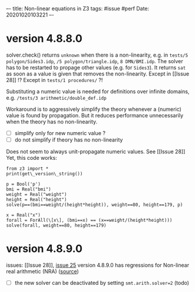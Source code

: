 –-
title: Non-linear equations in Z3
tags: #issue #perf
Date: 20201020103221
–-

# version 4.8.8.0
solver.check() returns `unknown` when there is a non-linearity, e.g. in `tests/5 polygon/Sides3.idp`, `/5 polygon/triangle.idp`, `8 DMN/BMI.idp`. The solver has to be restarted to propage other values (e.g. for `Sides3`).  It returns `sat` as soon as a value is given that removes the non-linearity.
Except in [[Issue 28]] !?  Except in `tests/1 procedures/` ?!

Substituting a numeric value is needed for definitions over infinite domains, e.g. `/tests/3 arithmetic/double_def.idp`

Workaround is to aggressively simplify the theory whenever a (numeric) value is found by propagation.
But it reduces performance unnecessarily when the theory has no non-linearity.
- [ ] simplify only for new numeric value ?
- [ ] do not simplify if theory has no non-linearity

Does not seem to always unit-propagate numeric values.  See [[Issue 28]]
Yet, this code works:
~~~~
from z3 import *
print(get\_version\_string())

p = Bool('p')
bmi = Real("bmi")
weight = Real("weight")
height = Real("height")
solve(p==(bmi==weight/(height*height)), weight==80, height==179, p)

x = Real("x")
forall = ForAll(\[x\], (bmi==x) == (x==weight/(height*height)))
solve(forall, weight==80, height==179)
~~~~


# version 4.8.9.0
issues: [[Issue 28]], [issue 25](https://gitlab.com/krr/IDP-Z3/-/issues/25)
version 4.8.9.0 has regressions for Non-linear real arithmetic (NRA) ([source](https://github.com/Z3Prover/z3/blob/master/RELEASE_NOTES))
- [ ] the new solver can be deactivated by setting `smt.arith.solver=2` (todo)

